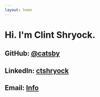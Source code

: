 ```yaml
---
layout: home
---
```


<div class="homepage span8 offset3">
  <h1>Hi. I'm Clint Shryock.</h1>
    <h2>GitHub: <a href="http://github.com/catsby">@catsby</h2></a>
    <h2>LinkedIn: <a href="http://www.linkedin.com/in/ctshryock">ctshryock</h2></a>
    <h2>Email: <a href="mailto:info@ctshryock.com">Info</h2></a>
</div>
